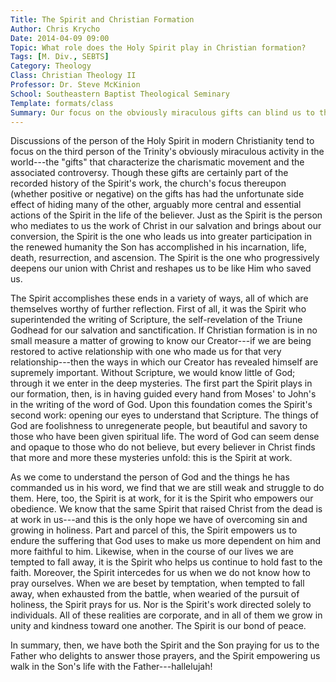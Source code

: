 ```yaml
---
Title: The Spirit and Christian Formation
Author: Chris Krycho
Date: 2014-04-09 09:00
Topic: What role does the Holy Spirit play in Christian formation?
Tags: [M. Div., SEBTS]
Category: Theology
Class: Christian Theology II
Professor: Dr. Steve McKinion
School: Southeastern Baptist Theological Seminary
Template: formats/class
Summary: Our focus on the obviously miraculous gifts can blind us to the astounding reality of the role played by the Spirit in our Christian formation.
---
```


Discussions of the person of the Holy Spirit in modern Christianity tend to
focus on the third person of the Trinity's obviously miraculous activity in the
world---the "gifts" that characterize the charismatic movement and the
associated controversy. Though these gifts are certainly part of the recorded
history of the Spirit's work, the church's focus thereupon (whether positive or
negative) on the gifts has had the unfortunate side effect of hiding many of the
other, arguably more central and essential actions of the Spirit in the life of
the believer. Just as the Spirit is the person who mediates to us the work of
Christ in our salvation and brings about our conversion, the Spirit is the one
who leads us into greater participation in the renewed humanity the Son has
accomplished in his incarnation, life, death, resurrection, and ascension. The
Spirit is the one who progressively deepens our union with Christ and reshapes
us to be like Him who saved us.

The Spirit accomplishes these ends in a variety of ways, all of which are
themselves worthy of further reflection. First of all, it was the Spirit who
superintended the writing of Scripture, the self-revelation of the Triune
Godhead for our salvation and sanctification. If Christian formation is in no
small measure a matter of growing to know our Creator---if we are being restored
to active relationship with one who made us for that very relationship---then
the ways in which our Creator has revealed himself are supremely important.
Without Scripture, we would know little of God; through it we enter in the deep
mysteries. The first part the Spirit plays in our formation, then, is in having
guided every hand from Moses' to John's in the writing of the word of God. Upon
this foundation comes the Spirit's second work: opening our eyes to understand
that Scripture. The things of God are foolishness to unregenerate people, but
beautiful and savory to those who have been given spiritual life. The word of
God can seem dense and opaque to those who do not believe, but every believer in
Christ finds that more and more these mysteries unfold: this is the Spirit at
work.

As we come to understand the person of God and the things he has commanded us in
his word, we find that we are still weak and struggle to do them. Here, too, the
Spirit is at work, for it is the Spirit who empowers our obedience. We know that
the same Spirit that raised Christ from the dead is at work in us---and this is
the only hope we have of overcoming sin and growing in holiness. Part and parcel
of this, the Spirit empowers us to endure the suffering that God uses to make us
more dependent on him and more faithful to him. Likewise, when in the course of
our lives we are tempted to fall away, it is the Spirit who helps us continue to
hold fast to the faith. Moreover, the Spirit intercedes for us when we do not
know how to pray ourselves. When we are beset by temptation, when tempted to
fall away, when exhausted from the battle, when wearied of the pursuit of
holiness, the Spirit prays for us. Nor is the Spirit's work directed solely to
individuals. All of these realities are corporate, and in all of them we grow in
unity and kindness toward one another. The Spirit is our bond of peace.

In summary, then, we have both the Spirit and the Son praying for us to the
Father who delights to answer those prayers, and the Spirit empowering us walk
in the Son's life with the Father---hallelujah!
